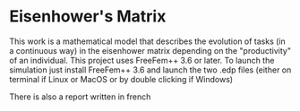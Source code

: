 # Eisenhower's Matrix
This work is a mathematical model that describes the evolution of tasks (in a continuous way) in the eisenhower matrix depending on the "productivity" of an individual. This project uses FreeFem++ 3.6 or later. To launch the simulation just install FreeFem++ 3.6 and launch the two .edp files (either on terminal if Linux or MacOS or by double clicking if Windows) 

There is also a report written in french

